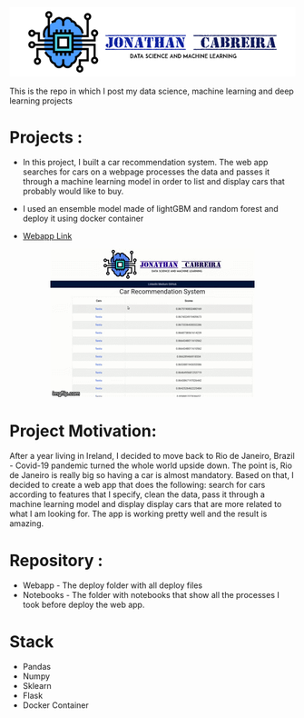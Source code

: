 
![](deploy/static/images/CabreiraLogo.png)


This is the repo in which I post my data science, machine learning and deep learning projects
# Projects :
 - In this project, I built a car recommendation system. The web app searches for cars on a webpage processes the data and passes it through a machine learning model in order to list and display cars that probably would like to buy.
 - I used an ensemble model made of lightGBM and random forest and deploy it using docker container
 
 - [Webapp Link](https://car-recommender-jmcabreira.herokuapp.com/)


<p align="center">
  <img  src="deploy/static/images/3zbq14.gif">
</p>

# Project Motivation:

After a year living in Ireland, I decided to move back to Rio de Janeiro, Brazil - Covid-19 pandemic turned the whole world upside down. The point is, Rio de Janeiro is really big so having a car is almost mandatory. Based on that, I decided to create a web app that does the following: search for cars according to features that I specify, clean the data, pass it through a machine learning model and display display cars that are more related to what I am looking for. The app is working pretty well and the result is amazing. 


# Repository :
- Webapp - The deploy folder with all deploy files
- Notebooks - The folder with notebooks that show all the processes I took before deploy the web app.


# Stack 

- Pandas
- Numpy
- Sklearn
- Flask
- Docker Container





